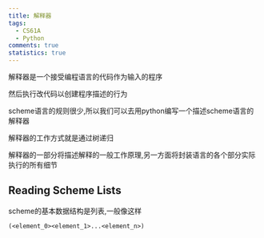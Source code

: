```yaml
---
title: 解释器
tags:
  - CS61A
  - Python
comments: true
statistics: true
---
```


解释器是一个接受编程语言的代码作为输入的程序

然后执行改代码以创建程序描述的行为

scheme语言的规则很少,所以我们可以去用python编写一个描述scheme语言的解释器

解释器的工作方式就是通过树递归

解释器的一部分将描述解释的一般工作原理,另一方面将封装语言的各个部分实际执行的所有细节

## Reading Scheme Lists

scheme的基本数据结构是列表,一般像这样

```scheme
(<element_0><element_1>...<element_n>)
```

